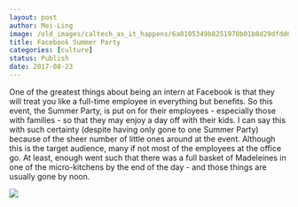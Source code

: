 ```yaml
---
layout: post
author: Mei-Ling
image: /old_images/caltech_as_it_happens/6a0105349b8251970b01b8d29dfdd0970c.jpg
title: Facebook Summer Party
categories: [culture]
status: Publish
date: 2017-08-23
---
```


One of the greatest things about being an intern at Facebook is that they will treat you like a full-time employee in everything but benefits. So this event, the Summer Party, is put on for their employees - especially those with families - so that they may enjoy a day off with their kids. I can say this with such certainty (despite having only gone to one Summer Party) because of the sheer number of little ones around at the event. Although this is the target audience, many if not most of the employees at the office go. At least, enough went such that there was a full basket of Madeleines in one of the micro-kitchens by the end of the day - and those things are usually gone by noon.


![](/old_images/caltech_as_it_happens/6a0105349b8251970b01bb09b6ea7a970d.jpg)
